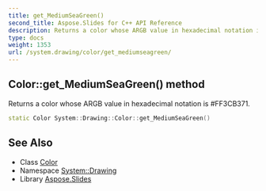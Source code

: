 ```yaml
---
title: get_MediumSeaGreen()
second_title: Aspose.Slides for C++ API Reference
description: Returns a color whose ARGB value in hexadecimal notation is #FF3CB371.
type: docs
weight: 1353
url: /system.drawing/color/get_mediumseagreen/
---
```

## Color::get_MediumSeaGreen() method


Returns a color whose ARGB value in hexadecimal notation is #FF3CB371.

```cpp
static Color System::Drawing::Color::get_MediumSeaGreen()
```

## See Also

* Class [Color](../)
* Namespace [System::Drawing](../../)
* Library [Aspose.Slides](../../../)